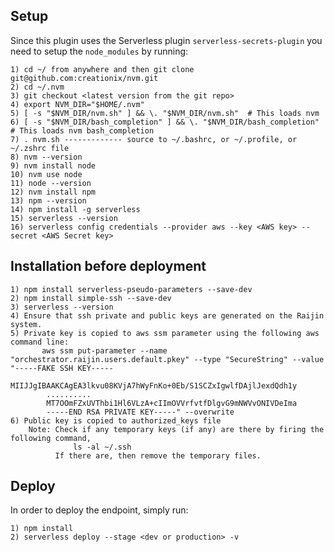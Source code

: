 ## Setup

Since this plugin uses the Serverless plugin `serverless-secrets-plugin` you need to setup the `node_modules` by running:

    1) cd ~/ from anywhere and then git clone git@github.com:creationix/nvm.git
    2) cd ~/.nvm
    3) git checkout <latest version from the git repo>
    4) export NVM_DIR="$HOME/.nvm"
    5) [ -s "$NVM_DIR/nvm.sh" ] && \. "$NVM_DIR/nvm.sh"  # This loads nvm
    6) [ -s "$NVM_DIR/bash_completion" ] && \. "$NVM_DIR/bash_completion"  # This loads nvm bash_completion
    7) . nvm.sh ------------- source to ~/.bashrc, or ~/.profile, or ~/.zshrc file
    8) nvm --version
    9) nvm install node
    10) nvm use node
    11) node --version
    12) nvm install npm
    13) npm --version
    14) npm install -g serverless
    15) serverless --version
    16) serverless config credentials --provider aws --key <AWS key> --secret <AWS Secret key>

## Installation before deployment

    1) npm install serverless-pseudo-parameters --save-dev
    2) npm install simple-ssh --save-dev
    3) serverless --version
    4) Ensure that ssh private and public keys are generated on the Raijin system.
    5) Private key is copied to aws ssm parameter using the following aws command line:
           aws ssm put-parameter --name "orchestrator.raijin.users.default.pkey" --type "SecureString" --value "-----FAKE SSH KEY-----
            MIIJJgIBAAKCAgEA3lkvu08KVjA7hWyFnKo+0Eb/S1SCZxIgwlfDAjlJexdQdh1y
            ..........
            MT7OOmFZxUVThbi1Hl6VLzA+cIImOVVrfvtfDlgvG9mNWVvONIVDeIma
            -----END RSA PRIVATE KEY-----" --overwrite
    6) Public key is copied to authorized_keys file
        Note: Check if any temporary keys (if any) are there by firing the following command,
                  ls -al ~/.ssh
              If there are, then remove the temporary files.

## Deploy

In order to deploy the endpoint, simply run:

    1) npm install
    2) serverless deploy --stage <dev or production> -v
